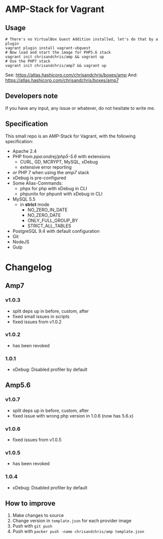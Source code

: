 # AMP-Stack for Vagrant

##  Usage

```
# There's no VirtualBox Guest Addition installed, let's do that by a plugin
vagrant plugin install vagrant-vbguest
# Now load and start the image for PHP5.6 stack
vagrant init chrisandchris/amp && vagrant up
# Use the PHP7 stack
vagrant init chrisandchris/amp7 && vagrant up
```

See: https://atlas.hashicorp.com/chrisandchris/boxes/amp
And: https://atlas.hashicorp.com/chrisandchris/boxes/amp7

## Developers note
If you have any input, any issue or whatever, do not hesitate to write me.

## Specification
This small repo is an AMP-Stack for Vagrant, with the following specification:

- Apache 2.4
- PHP from *ppa:ondrej/php5-5.6* with extensions
    - CURL, GD, MCRYPT, MySQL, xDebug
    - extensive error reporting
- *or* PHP 7 when using the *amp7* stack
- xDebug is pre-configured
- Some Alias-Commands:
    - phpx for php with xDebug in CLI
    - phpunitx for phpunit with xDebug in CLI
- MySQL 5.5
    - in **strict** mode
        - NO_ZERO_IN_DATE
        - NO_ZERO_DATE
        - ONLY_FULL_GROUP_BY
        - STRICT_ALL_TABLES
- PostgreSQL 9.4 with default configuration
- Git
- NodeJS
- Gulp

# Changelog
## Amp7
### v1.0.3
- split deps up in before, custom, after
- fixed small issues in scripts
- fixed issues from v1.0.2

### v1.0.2
- has been revoked

### 1.0.1
- xDebug: Disabled profiler by default

## Amp5.6
### v1.0.7
- split deps up in before, custom, after
- fixed issue with wrong php version in 1.0.6 (now has 5.6.x)

### v1.0.6
- fixed issues from v1.0.5

### v1.0.5
- has been revoked

### 1.0.4
- xDebug: Disabled profiler by default

## How to improve
1. Make changes to source
2. Change version in `template.json` for each provider image
3. Push with `git push`
4. Push with `packer push -name chrisandchris/amp template.json`
